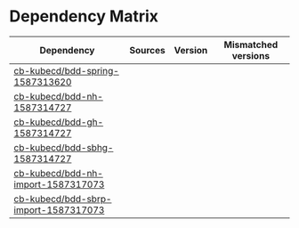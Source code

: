 # Dependency Matrix

Dependency | Sources | Version | Mismatched versions
---------- | ------- | ------- | -------------------
[cb-kubecd/bdd-spring-1587313620](https://github.com/cb-kubecd/bdd-spring-1587313620.git) |  | []() | 
[cb-kubecd/bdd-nh-1587314727](https://github.com/cb-kubecd/bdd-nh-1587314727.git) |  | []() | 
[cb-kubecd/bdd-gh-1587314727](https://github.com/cb-kubecd/bdd-gh-1587314727.git) |  | []() | 
[cb-kubecd/bdd-sbhg-1587314727](https://github.com/cb-kubecd/bdd-sbhg-1587314727.git) |  | []() | 
[cb-kubecd/bdd-nh-import-1587317073](https://github.com/cb-kubecd/bdd-nh-import-1587317073.git) |  | []() | 
[cb-kubecd/bdd-sbrp-import-1587317073](https://github.com/cb-kubecd/bdd-sbrp-import-1587317073.git) |  | []() | 
